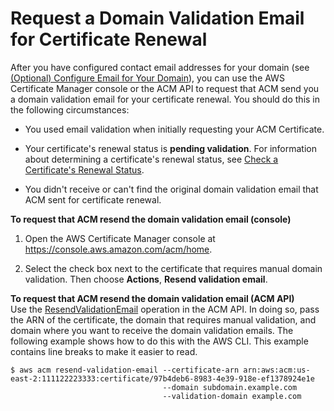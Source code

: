 # Request a Domain Validation Email for Certificate Renewal<a name="request-domain-validation-email-for-renewal"></a>

After you have configured contact email addresses for your domain \(see [\(Optional\) Configure Email for Your Domain](setup-email.md)\), you can use the AWS Certificate Manager console or the ACM API to request that ACM send you a domain validation email for your certificate renewal\. You should do this in the following circumstances: 

+ You used email validation when initially requesting your ACM Certificate\.

+ Your certificate's renewal status is **pending validation**\. For information about determining a certificate's renewal status, see [Check a Certificate's Renewal Status](check-certificate-renewal-status.md)\.

+ You didn't receive or can't find the original domain validation email that ACM sent for certificate renewal\.

**To request that ACM resend the domain validation email \(console\)**

1. Open the AWS Certificate Manager console at [https://console\.aws\.amazon\.com/acm/home](https://console.aws.amazon.com/acm/home)\.

1. Select the check box next to the certificate that requires manual domain validation\. Then choose **Actions**, **Resend validation email**\.

**To request that ACM resend the domain validation email \(ACM API\)**  
Use the [ResendValidationEmail](http://docs.aws.amazon.com/acm/latest/APIReference/API_ResendValidationEmail.html) operation in the ACM API\. In doing so, pass the ARN of the certificate, the domain that requires manual validation, and domain where you want to receive the domain validation emails\. The following example shows how to do this with the AWS CLI\. This example contains line breaks to make it easier to read\.

```
$ aws acm resend-validation-email --certificate-arn arn:aws:acm:us-east-2:111122223333:certificate/97b4deb6-8983-4e39-918e-ef1378924e1e
                                  --domain subdomain.example.com
                                  --validation-domain example.com
```